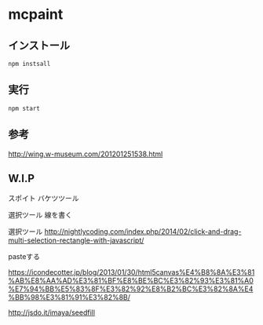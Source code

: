 # mcpaint

## インストール

```
npm instsall
```

## 実行

```
npm start
```

## 参考

http://wing.w-museum.com/201201251538.html

## W.I.P

スポイト
バケツツール

選択ツール
線を書く

選択ツール
http://nightlycoding.com/index.php/2014/02/click-and-drag-multi-selection-rectangle-with-javascript/

pasteする

https://icondecotter.jp/blog/2013/01/30/html5canvas%E4%B8%8A%E3%81%AB%E8%AA%AD%E3%81%BF%E8%BE%BC%E3%82%93%E3%81%A0%E7%94%BB%E5%83%8F%E3%82%92%E8%B2%BC%E3%82%8A%E4%BB%98%E3%81%91%E3%82%8B/

http://jsdo.it/imaya/seedfill
